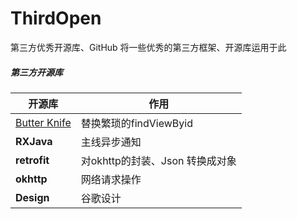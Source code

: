 # ThirdOpen
第三方优秀开源库、GitHub 
将一些优秀的第三方框架、开源库运用于此


##### 第三方开源库

 开源库 |作用
---|---
[Butter Knife](https://github.com/JakeWharton/butterknife) |  替换繁琐的findViewByid
**RXJava**| 主线异步通知|
**retrofit**| 对okhttp的封装、Json 转换成对象
**okhttp**| 网络请求操作
**Design**| 谷歌设计




 




